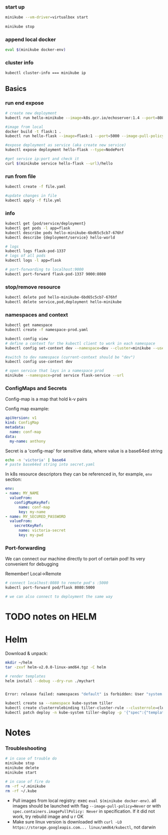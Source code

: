 ### start up
```bash
minikube --vm-driver=virtualbox start
    
minikube stop
```


### append local docker
```bash
eval $(minikube docker-env)
```


### cluster info
```bash
kubectl cluster-info === minikube ip
```


## Basics
### run end expose
```bash
# create new deployment
kubectl run hello-minikube --image=k8s.gcr.io/echoserver:1.4 --port=8080

#image from local
docker build -t flask:1 .
kubectl run hello-flask --image=flask:1 --port=5000 --image-pull-policy=Never

#expose deployment as service (aka create new service)
kubectl expose deployment hello-flask --type=NodePort

#get service ip:port and check it
curl $(minikube service hello-flask --url)/hello
```


### run from file
```bash
kubectl create -f file.yaml

#update changes in file
kubectl apply -f file.yml
```


### info
```bash
kubectl get {pod/service/deployment}
kubectl get pods -l app=flask
kubectl describe pods hello-minikube-6bd65c5cb7-676hf
kubectl describe {deployment/service} hello-world

# logs
kubectl logs flask-pod-1337
# logs of all pods
kubectl logs -l app=flask

# port-forwarding to localhost:9000
kubectl port-forward flask-pod-1337 9000:8080
```


### stop/remove resource
```bash
kubectl delete pod hello-minikube-6bd65c5cb7-676hf
kubectl delete service,pod,deployment hello-minikube
```


### namespaces and context
```bash
kubectl get namespace
kubectl create -f namespace-prod.yaml

kubectl config view
# define a context for the kubectl client to work in each namespace
kubectl config set-context dev --namespace=dev --cluster=minikube --user=minikube

#switch to dev namespace (current-context should be "dev")
kubectl config use-context dev

# open service that lays in a namespace prod
minikube --namespace=prod service flask-service --url
```

### ConfigMaps and Secrets

Config-map is a map that hold k-v pairs 

Config map example:

```yaml
apiVersion: v1
kind: ConfigMap
metadata:
  name: conf-map
data:
  my-name: anthony
```

Secret is a 'config-map' for sensitive data, where value is a base64ed string

```bash
echo -n 'victoria' | base64
# paste base64ed string into secret.yaml
```

In k8s resource descriptors they can be referenced in, for example, `env` section:
```yaml
env:
- name: MY_NAME
  valueFrom:
    configMapKeyRef:
      name: conf-map
      key: my-name
- name: MY_SECURED_PASSWORD
  valueFrom:
    secretKeyRef:
      name: victoria-secret
      key: my-pwd
```

### Port-forwarding

We can connect our machine directly to port of certain pod! Its very convenient for debugging 

Remember! Local->Remote

```bash
# connect localhost:8080 to remote pod's :5000
kubectl port-forward pod/flask 8080:5000

# we can also connect to deployment the same way
```

# TODO notes on HELM


# Helm

Download & unpack:
```bash
mkdir ~/helm
tar -zxvf helm-v2.0.0-linux-amd64.tgz -C helm 

# render templates
helm install --debug --dry-run ./mychart


Error: release failed: namespaces "default" is forbidden: User "system:serviceaccount:kube-system:default" cannot get namespaces in the namespace "default"

kubectl create sa --namespace kube-system tiller
kubectl create clusterrolebinding tiller-cluster-rule --clusterrole=cluster-admin --serviceaccount=kube-system:tiller
kubectl patch deploy -n kube-system tiller-deploy -p '{"spec":{"template":{"spec":{"serviceAccount":"tiller"}}}}'
```


# Notes

### Troubleshooting
```bash
# in case of trouble do
minikube stop
minikube delete
minikube start

# in case of fire do
rm -rf ~/.minikube
rm -rf ~/.kube
```

- Pull images from local registry: exec `eval $(minikube docker-env)`. 
all images should be launched with flag `--image-pull-policy=Never` or with `spec.containers.imagePullPolicy: Never` in specification.
If it did not work, try rebuild image and u r OK
- Make sure linux version is downloaded with `curl -LO https://storage.googleapis.com... linux/amd64/kubectl`, not darwin

